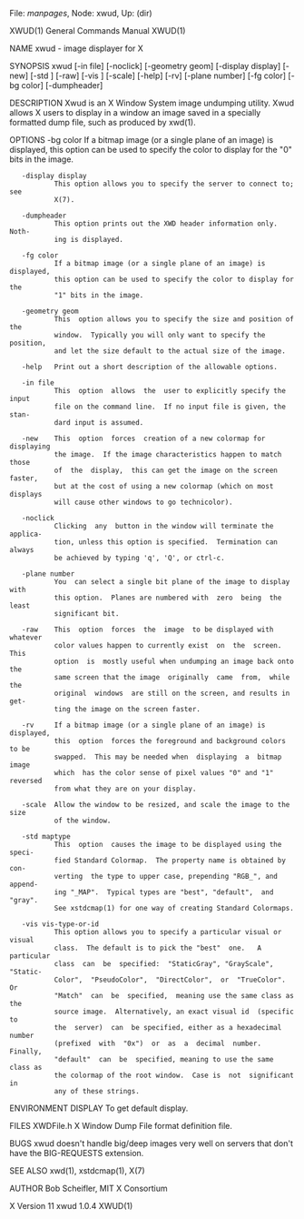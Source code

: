 File: *manpages*,  Node: xwud,  Up: (dir)

XWUD(1)                     General Commands Manual                    XWUD(1)



NAME
       xwud - image displayer for X

SYNOPSIS
       xwud  [-in  file] [-noclick] [-geometry geom] [-display display] [-new]
       [-std <maptype>] [-raw] [-vis <vis-type-or-id>] [-scale] [-help]  [-rv]
       [-plane number] [-fg color] [-bg color] [-dumpheader]

DESCRIPTION
       Xwud  is  an  X  Window  System image undumping utility.  Xwud allows X
       users to display in a window an image saved in  a  specially  formatted
       dump file, such as produced by xwd(1).

OPTIONS
       -bg color
               If a bitmap image (or a single plane of an image) is displayed,
               this option can be used to specify the color to display for the
               "0" bits in the image.

       -display display
               This option allows you to specify the server to connect to; see
               X(7).

       -dumpheader
               This option prints out the XWD header information only.   Noth‐
               ing is displayed.

       -fg color
               If a bitmap image (or a single plane of an image) is displayed,
               this option can be used to specify the color to display for the
               "1" bits in the image.

       -geometry geom
               This  option allows you to specify the size and position of the
               window.  Typically you will only want to specify the  position,
               and let the size default to the actual size of the image.

       -help   Print out a short description of the allowable options.

       -in file
               This  option  allows  the  user to explicitly specify the input
               file on the command line.  If no input file is given, the stan‐
               dard input is assumed.

       -new    This  option  forces  creation of a new colormap for displaying
               the image.  If the image characteristics happen to match  those
               of  the  display,  this can get the image on the screen faster,
               but at the cost of using a new colormap (which on most displays
               will cause other windows to go technicolor).

       -noclick
               Clicking  any  button in the window will terminate the applica‐
               tion, unless this option is specified.  Termination can  always
               be achieved by typing 'q', 'Q', or ctrl-c.

       -plane number
               You  can select a single bit plane of the image to display with
               this option.  Planes are numbered with  zero  being  the  least
               significant bit.

       -raw    This  option  forces  the  image  to be displayed with whatever
               color values happen to currently exist  on  the  screen.   This
               option  is  mostly useful when undumping an image back onto the
               same screen that the image  originally  came  from,  while  the
               original  windows  are still on the screen, and results in get‐
               ting the image on the screen faster.

       -rv     If a bitmap image (or a single plane of an image) is displayed,
               this  option  forces the foreground and background colors to be
               swapped.  This may be needed when  displaying  a  bitmap  image
               which  has the color sense of pixel values "0" and "1" reversed
               from what they are on your display.

       -scale  Allow the window to be resized, and scale the image to the size
               of the window.

       -std maptype
               This  option  causes the image to be displayed using the speci‐
               fied Standard Colormap.  The property name is obtained by  con‐
               verting  the type to upper case, prepending "RGB_", and append‐
               ing "_MAP".  Typical types are "best", "default",  and  "gray".
               See xstdcmap(1) for one way of creating Standard Colormaps.

       -vis vis-type-or-id
               This option allows you to specify a particular visual or visual
               class.  The default is to pick the "best"  one.   A  particular
               class  can  be  specified:  "StaticGray", "GrayScale", "Static‐
               Color",  "PseudoColor",  "DirectColor",  or  "TrueColor".    Or
               "Match"  can  be  specified,  meaning use the same class as the
               source image.  Alternatively, an exact visual id  (specific  to
               the  server)  can  be specified, either as a hexadecimal number
               (prefixed  with  "0x")  or  as  a  decimal  number.    Finally,
               "default"  can  be  specified, meaning to use the same class as
               the colormap of the root window.  Case is  not  significant  in
               any of these strings.

ENVIRONMENT
       DISPLAY To get default display.

FILES
       XWDFile.h
               X Window Dump File format definition file.

BUGS
       xwud  doesn't  handle  big/deep  images very well on servers that don't
       have the BIG-REQUESTS extension.

SEE ALSO
       xwd(1), xstdcmap(1), X(7)

AUTHOR
       Bob Scheifler, MIT X Consortium





X Version 11                      xwud 1.0.4                           XWUD(1)
